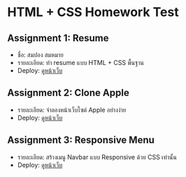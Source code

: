 # HTML + CSS Homework Test

## Assignment 1: Resume
- ชื่อ: สมปอง สมหมาย
- รายละเอียด: ทำ resume แบบ HTML + CSS พื้นฐาน
- Deploy: [ดูหน้าเว็บ](https://ppiongg.github.io/html-css-homework-test/assignment-1-resume)

## Assignment 2: Clone Apple
- รายละเอียด: จำลองหน้าเว็บไซต์ Apple อย่างง่าย
- Deploy: [ดูหน้าเว็บ](https://ppiongg.github.io/html-css-homework-test/assignment-2-clone-apple)

## Assignment 3: Responsive Menu
- รายละเอียด: สร้างเมนู Navbar แบบ Responsive ด้วย CSS เท่านั้น
- Deploy: [ดูหน้าเว็บ](https://ppiongg.github.io/html-css-homework-test/assignment-3-responsive)
